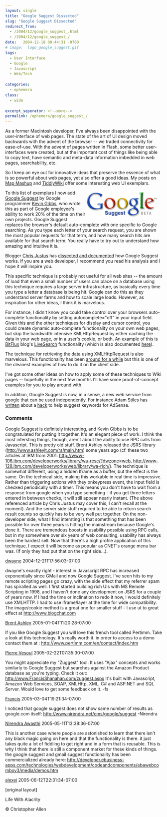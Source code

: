 ```yaml
---
layout: single
title: "Google Suggest Dissected"
slug: "Google Suggest Dissected"
redirect_from:
  - /2004/12/google_suggest_.html
  - /2004/12/google_suggest_/
date:   2004-12-18 08:44:31 -0700
# image:  logo_google_suggest.gif
tags: 
  - User Interface
  - Google
  - Javascript
  - Web/Tech

categories:
  - ephemera
class:
  - wide

excerpt_seperator: <!--more-->
permalink: /ephemera/google_suggest_/
---
```


As a former Macintosh developer, I've always been disappointed with the user-interface of web pages. The state of the art of UI design moved backwards with the advent of the browser -- we traded connectivity for ease-of-use. With the advent of pages written in Flash, some better user-interfaces were created, but at the important cost of things like being able to copy text, have semantic and meta-data information imbedded in web pages, searchability, etc.

So I keep an eye out for innovative ideas that preserve the essence of what is so powerful about web pages, yet also offer a good ideas. My posts on [Map Mashup](/2004/10/map_mashup.html) and [TiddlyWiki](/2004/09/tiddlywiki.html) offer some interesting web UI exemplars.

<a href="https://web.archive.org/web/20051124093032/http://www.google.com/webhp?hl=en&complete=1"><a href="#"><img width="230px" style=" margin-right:15px" align="right"  src="../assets/images/logo_google_suggest.gif" alt="logo_google_suggest"/></a></a>

To this list of exemplars I now add [Google Suggest](http://www.google.com/webhp?hl=en&complete=1) by Google programmer [Kevin Gibbs](http://www.google.com/googleblog/2004/12/ive-got-suggestion.html), who wrote this as part of Google employee's ability to work 20% of the time on their own projects. Google Suggest replaces the browser's default auto-complete with one specific to Google searching. As you type each letter of your search request, you are shown the most popular requests for that term, and how many search hits are available for that search term. You really have to try out to understand how amazing and intuitive it is.

Blogger [Chris Justus](http://serversideguy.blogspot.com/) has [dissected and documented](http://serversideguy.blogspot.com/2004/12/google-suggest-dissected.html) how Google Suggest works. If you are a web developer, I recommend you read his analysis and I hope it will inspire you.

This specific technique is probably not useful for all web sites -- the amount of load that even a small number of users can place on a database using this technique requires a large server infrastructure, as basically every time you type a letter a database is being hit. Google can do this as they understand server farms and how to scale large loads. However, as inspiration for other ideas, I think it is marvelous.

For instance, I didn't know you could take control over your browsers auto-complete functionality by setting autocomplete="off" in your input field. Given this and the other techniques for display and cursor control, you could create dynamic auto-complete functionality on your own web pages, but skip the bandwidth intensive XMLHttpRequest by either caching the data in your web page, or in a user's cookie, or both. An example of this is [BitFlux](http://blog.bitflux.ch/) blog's [LiveSearch](http://blog.bitflux.ch/archive/livesearch_roundup.html) functionality (which is also documented [here](http://blog4.bitflux.ch/wiki/LiveSearch)).

The technique for retrieving the data using XMLHttpRequest is also marvelous. This functionality has been [around for a while](http://developer.apple.com/internet/webcontent/xmlhttpreq.html) but this is one of the cleanest examples of how to do it on the client side.

I've got some other ideas on how to apply some of these techniques to Wiki pages -- hopefully in the next few months I'll have some proof-of-concept examples for you to play around with.

In addition, Google Suggest is now, in a sense, a new web service from google that can be used independently. For instance Adam Stiles has [written](http://www.adamstiles.com/adam/2004/12/hacking_google_.html) about a [hack](http://www.netcaptor.net/adsense/suggest.php) to help suggest keywords for AdSense.

### Comments

Google Suggest is definitely interesting, and Kevin Gibbs is to be congratulated for putting it together. It's an elegant piece of work. I think the most intersting things, though, aren't about the ability to use RPC calls from Javascript. This is pretty old stuff. Brent Ashley released the JSRS library (http://www.ashleyit.com/rs/main.htm) some years ago (cf. these two articles at IBM from 2001: http://www-106.ibm.com/developerworks/library/wa-resc/?dwzone=web, http://www-128.ibm.com/developerworks/web/library/wa-rich/). The technique is somewhat different, using a hidden Iframe as a buffer, but the effect is the same. On the technical side, making this workable in real time is impressive. Rather than triggering actions with they onkeypress event, the input field is checked periodically with a timer. This means you don't have to wait from a response from google when you type something - if you get three letters entered in between checks, it will still appear nearly instant. (The above referenced article by Chris Justus may cover this, I can't recall at the moment). And the server side stuff required to be able to return search result counts so quickly has to be very well put together. On the non-developer side, what I find intersting is that something that has been possible for over three years is hitting the mainstream because Google's done it. There are tremendous boosts in usability possible using RPC calls, but in my somewhere over six years of web consulting, usability has always been the hardest sell. Now that there's a high profile application of this technique, I expect it will become as popular as CNET's orange menu bar was. (If only they had put that on the right side...).

[dwayne](http://iconys.com) 2004-12-21T17:56:03-07:00

dwayne's exactly right - interest in Javascript RPC has increased exponentially since GMail and now Google Suggest. I've seen hits to my remote scripting pages go crazy, with the side effect that my referrer spam has spiralled as well. I first started building rich UIs with MS Remote Scripting in 1998, and I haven't done any development on JSRS for a couple of years now. If I had the time or inclination to redo it now, I would definitely use XMLHTTP. I had to use iframe/layer at the time for wide compatibility. The image/cookie method is a great one for smaller stuff - I use ut to great effect at http://www.blogchat.com

[Brent Ashley](http://www.ashleyit.com/rs) 2005-01-04T11:20:28-07:00

If you like Google Suggest you will love this french tool called Pertimm. Take a look at this technology. It's really worth it. in order to access to a demo contact them at : http://www.pertimm.com/en/contact/index.htm

[Pierre Vesoul](http://pouncha.typepad.com) 2005-02-22T07:35:30-07:00

You might appreciate my "Zuggest" tool. It uses "Ajax" concepts and works similarly to Google Suggest but searches against the Amazon Product database as you're typing. Check it out: http://www.FrancisShanahan.com/zuggest.aspx It's built with Javascript, Amazon Web Services, SOAP, XMLHttp, XML, C# and ASP.NET and SQL Server. Would love to get some feedback on it. -fs

[Francis](http://www.FrancisShanahan.com) 2005-03-04T19:21:34-07:00

I noticed that google suggest does not show same number of results as google.com itself: http://www.nirendra.net/cms/google/suggest -Nirendra

[Nirendra Awasthi](http://www.nirendra.net) 2005-05-11T13:38:36-07:00

This is another case where people are astonished to learn that there isn't any black magic going on here and that the functionality is there. it just takes quite a lot of fiddling to get right and in a form that is reusable. This is why I think that there is still a component market for these kinds of things. the google suggest and gmail suggest functionality has been commercialized already here: http://developer.ebusiness-apps.com/technologies/webdevelopment/codeandcomponents/ebawebcombov3/media/demos.htm

[alexei](http://www.alexeiwhite.com) 2005-06-12T22:31:34-07:00

[original layout]
<!-- 
[User Interface](/tags/user-interface/) [Web/Tech](/tags/web/tech/) [google](/tags/google/) [web](/tags/web/) [user-interface](/tags/user-interface/) [javascript](/tags/javascript/) [web service](/tags/web-service/) [wiki](/tags/wiki/)
 -->


Life With Alacrity

© Christopher Allen